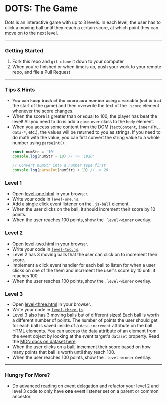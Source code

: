 # DOTS: The Game

Dots is an interactive game with up to 3 levels. In each level, the user has to click a moving ball until they reach a certain score, at which point they can move on to the next level.

---

### Getting Started

1. Fork this repo and `git clone` it down to your computer
1. When you're finished or when time is up, push your work to your remote repo, and file a Pull Request

---

### Tips & Hints
- You can keep track of the score as a number using a variable (set to `0` at the start of the game) and then overwrite the text of the `.score` element whenever the score changes.
- When the score is greater than or equal to 100, the player has beat the level! All you need to do is add a `game-over` class to the `body` element.
- When you access some content from the DOM (`textContent`, `innerHTML`, `data-*`, etc.), the values will be returned to you as strings. If you need to do math with the value, you can first convert the string value to a whole number using `parseInt()`.
    ``` js
    const numStr = '10'
    console.log(numStr + 10) // -> '1010'

    // Convert numStr into a number type first
    console.log(parseInt(numStr) + 10) // -> 20
    ```

### Level 1
- Open [level-one.html](level-one.html) in your browser.
- Write your code in [`level-one.js`](level-one.js).
- Add a single click event listener on the `.js-ball` element.
- When the user clicks on the ball, it should increment their score by 10 points.
- When the user reaches 100 points, show the `.level-winner` overlay.

### Level 2
- Open [level-two.html](level-two.html) in your browser.
- Write your code in [`level-two.js`](level-two.js).
- Level 2 has 3 moving balls that the user can click on to increment their score.
- Implement a click event handler for each ball to listen for when a user clicks on one of the them and increment the user's score by 10 until it reaches 100.
- When the user reaches 100 points, show the `.level-winner` overlay.

### Level 3
- Open [level-three.html](level-three.html) in your browser.
- Write your code in [`level-three.js`](level-three.js).
- Level 3 also has 3 moving balls but of different sizes! Each ball is worth a different number of points. The number of points the user should get for each ball is saved inside of a `data-increment` attribute on the ball HTML elements. You can access the data attribute of an element from the event object by looking at the event target's `dataset` property. Read the [MDN docs on dataset here](https://developer.mozilla.org/en-US/docs/Web/API/HTMLElement/dataset).
- When the user clicks on a ball, increment their score based on how many points that ball is worth until they reach 100.
- When the user reaches 100 points, show the `.level-winner` overlay.

---

### Hungry For More?
- Do advanced reading on [event delegation](https://javascript.info/event-delegation) and refactor your level 2 and level 3 code to only have **one** event listener set on a parent or common ancestor.
